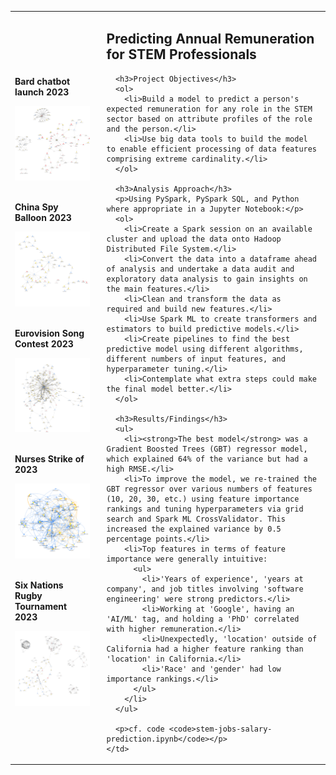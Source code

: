 <table>
  <tr>
    <td>
      <p><strong>Bard chatbot launch 2023</strong></p>
      <img src="images/bard.png" width="500"><br><br>
      <p><strong>China Spy Balloon 2023</strong></p>
      <img src="images/ChinaSpyBalloon.png" width="500"><br><br>
      <p><strong>Eurovision Song Contest 2023</strong></p>
      <img src="images/Eurovision.png" width="500"><br><br>
      <p><strong>Nurses Strike of 2023</strong></p>
      <img src="images/NursesStrike.png" width="500"><br><br>
      <p><strong>Six Nations Rugby Tournament 2023</strong></p>
      <img src="images/SixNations.png" width="500">
    </td>
    <td style="vertical-align: top; padding-left: 20px; border: none;">
      <h2>Predicting Annual Remuneration for STEM Professionals</h2>

      <h3>Project Objectives</h3>
      <ol>
        <li>Build a model to predict a person's expected remuneration for any role in the STEM sector based on attribute profiles of the role and the person.</li>
        <li>Use big data tools to build the model to enable efficient processing of data features comprising extreme cardinality.</li>
      </ol>

      <h3>Analysis Approach</h3>
      <p>Using PySpark, PySpark SQL, and Python where appropriate in a Jupyter Notebook:</p>
      <ol>
        <li>Create a Spark session on an available cluster and upload the data onto Hadoop Distributed File System.</li>
        <li>Convert the data into a dataframe ahead of analysis and undertake a data audit and exploratory data analysis to gain insights on the main features.</li>
        <li>Clean and transform the data as required and build new features.</li>
        <li>Use Spark ML to create transformers and estimators to build predictive models.</li>
        <li>Create pipelines to find the best predictive model using different algorithms, different numbers of input features, and hyperparameter tuning.</li>
        <li>Contemplate what extra steps could make the final model better.</li>
      </ol>

      <h3>Results/Findings</h3>
      <ul>
        <li><strong>The best model</strong> was a Gradient Boosted Trees (GBT) regressor model, which explained 64% of the variance but had a high RMSE.</li>
        <li>To improve the model, we re-trained the GBT regressor over various numbers of features (10, 20, 30, etc.) using feature importance rankings and tuning hyperparameters via grid search and Spark ML CrossValidator. This increased the explained variance by 0.5 percentage points.</li>
        <li>Top features in terms of feature importance were generally intuitive:
          <ul>
            <li>'Years of experience', 'years at company', and job titles involving 'software engineering' were strong predictors.</li>
            <li>Working at 'Google', having an 'AI/ML' tag, and holding a 'PhD' correlated with higher remuneration.</li>
            <li>Unexpectedly, 'location' outside of California had a higher feature ranking than 'location' in California.</li>
            <li>'Race' and 'gender' had low importance rankings.</li>
          </ul>
        </li>
      </ul>

      <p>cf. code <code>stem-jobs-salary-prediction.ipynb</code></p>
    </td>
  </tr>
</table>
